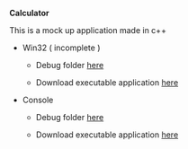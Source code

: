 **Calculator**

This is a mock up application made in c++


- Win32 ( incomplete )

	- Debug folder [here](https://drive.google.com/drive/folders/1i9B70JSzCP98lnBWKvMFuiSs1BskkAiX?usp=sharing)

	- Download executable application [here](https://drive.google.com/uc?export=download&id=1jQFMtFMblNcJ6451pD2WgPdm0-SEtHU7)


* Console

	* Debug folder [here](https://drive.google.com/drive/folders/1pwRJi7rW4eeVEEDBd5Pq0a12s9xiOjii?usp=sharing)

	* Download executable application [here](https://drive.google.com/uc?export=download&id=15C2_Wmb8CIH4XFTilZ4LzF59RkrSjIGV)